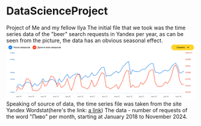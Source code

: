 # DataScienceProject
Project of Me and my fellow Ilya
The initial file that we took was the time series data of the "beer" search requests in Yandex per year, as can be seen from the picture, the data has an obvious seasonal effect.
![alt text](https://github.com/Legard525/DataScienceProject/blob/main/BeerStatistics.png)
Speaking of source of data, the time series file was taken from the site Yandex Wordstat(here's the link: [a link](https://wordstat.yandex.ru/?region=all&view=graph&words=%D0%9F%D0%B8%D0%B2%D0%BE))
The data - number of requests of the word "Пиво" per month, starting at January 2018 to November 2024.
